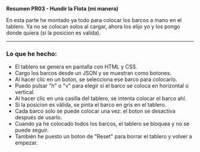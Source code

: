 **Resumen PR03 - Hundir la Flota (mi manera)**

En esta parte he montado ya todo para colocar los barcos a mano en el tablero. Ya no se colocan solos al cargar, ahora los elijo yo y los pongo donde quiera (si la posicion es valida).

---

### Lo que he hecho:

* El tablero se genera en pantalla con HTML y CSS.
* Cargo los barcos desde un JSON y se muestran como botones.
* Al hacer clic en un boton, se selecciona ese barco para colocarlo.
* Puedo pulsar "h" o "v" para elegir si el barco se coloca en horizontal o vertical.
* Al hacer clic en una casilla del tablero, se intenta colocar el barco ahí.
* Si la posicion es válida, se pinta el barco en gris en el tablero.
* Cada barco solo se puede colocar una vez: el boton se desactiva después de usarlo.
* Cuando ya he colocado todos los barcos, el tablero se bloquea y no se puede seguir.
* También he puesto un boton de "Reset" para borrar el tablero y volver a empezar.